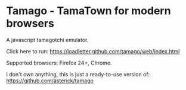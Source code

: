 Tamago - TamaTown for modern browsers
=====================================

A javascript tamagotchi emulator.

Click here to run: https://loadletter.github.com/tamago/web/index.html

Supported browsers: Firefox 24+, Chrome.


I don't own anything, this is just a ready-to-use version of: https://github.com/asterick/tamago
